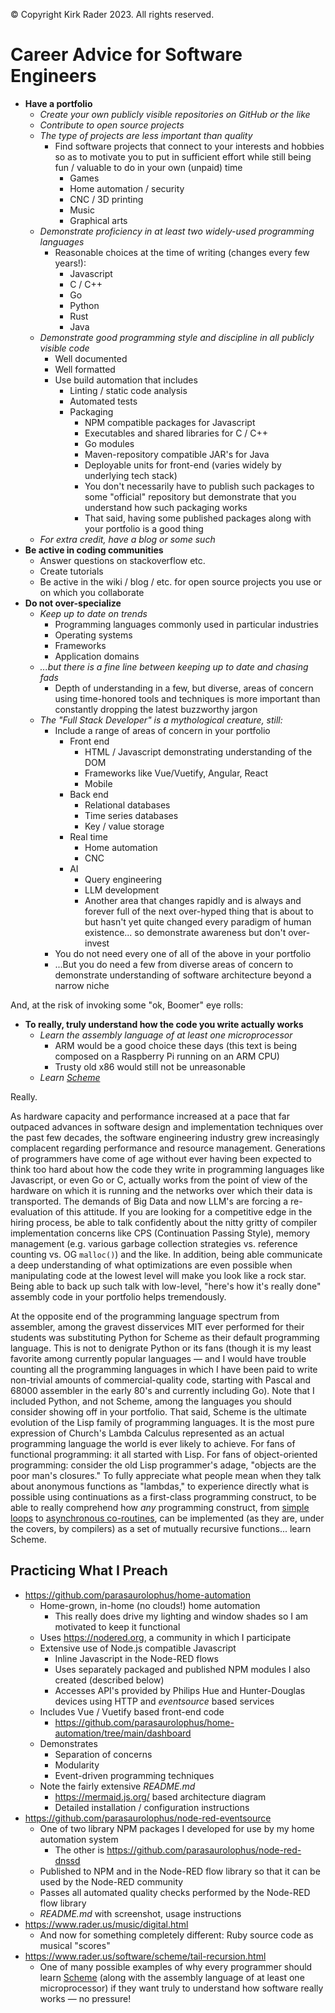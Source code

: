 &copy; Copyright Kirk Rader 2023. All rights reserved.

# Career Advice for Software Engineers

<!-- toc -->

- **Have a portfolio**
  - _Create your own publicly visible repositories on GitHub or the like_
  - _Contribute to open source projects_
  - _The type of projects are less important than quality_
    - Find software projects that connect to your interests and hobbies so as to
      motivate you to put in sufficient effort while still being fun / valuable
      to do in your own (unpaid) time
      - Games
      - Home automation / security
      - CNC / 3D printing
      - Music
      - Graphical arts
  - _Demonstrate proficiency in at least two widely-used programming languages_
    - Reasonable choices at the time of writing (changes every few years!):
      - Javascript
      - C / C++
      - Go
      - Python
      - Rust
      - Java
  - _Demonstrate good programming style and discipline in all publicly visible code_
    - Well documented
    - Well formatted
    - Use build automation that includes
      - Linting / static code analysis
      - Automated tests
      - Packaging
        - NPM compatible packages for Javascript
        - Executables and shared libraries for C / C++
        - Go modules
        - Maven-repository compatible JAR's for Java
        - Deployable units for front-end (varies widely by underlying tech stack)
        - You don't necessarily have to publish such packages to some "official"
          repository but demonstrate that you understand how such packaging works
        - That said, having some published packages along with your portfolio is
          a good thing
  - _For extra credit, have a blog or some such_
- **Be active in coding communities**
  - Answer questions on stackoverflow etc.
  - Create tutorials
  - Be active in the wiki / blog / etc. for open source projects you use or
    on which you collaborate
- **Do not over-specialize**
  - _Keep up to date on trends_
    - Programming languages commonly used in particular industries
    - Operating systems
    - Frameworks
    - Application domains
  - _...but there is a fine line between keeping up to date and chasing fads_
    - Depth of understanding in a few, but diverse, areas of concern using
      time-honored tools and techniques is more important than constantly
      dropping the latest buzzworthy jargon
  - _The "Full Stack Developer" is a mythological creature, still:_
    - Include a range of areas of concern in your portfolio
      - Front end
        - HTML / Javascript demonstrating understanding of the DOM
        - Frameworks like Vue/Vuetify, Angular, React
        - Mobile
      - Back end
        - Relational databases
        - Time series databases
        - Key / value storage
      - Real time
        - Home automation
        - CNC
      - AI
        - Query engineering
        - LLM development
        - Another area that changes rapidly and is always and forever full of
          the next over-hyped thing that is about to but hasn't yet quite
          changed every paradigm of human existence... so demonstrate awareness
          but don't over-invest
    - You do not need every one of all of the above in your portfolio
    - ...But you do need a few from diverse areas of concern to demonstrate
      understanding of software architecture beyond a narrow niche

And, at the risk of invoking some "ok, Boomer" eye rolls:

- **To really, truly understand how the code you write actually works**
  - _Learn the assembly language of at least one microprocessor_
    - ARM would be a good choice these days (this text is being composed on a
      Raspberry Pi running on an ARM CPU)
    - Trusty old x86 would still not be unreasonable
  - _Learn [Scheme](https://en.wikipedia.org/wiki/Scheme_(programming_language))_

Really.

As hardware capacity and performance increased at a pace that far outpaced
advances in software design and implementation techniques over the past few
decades, the software engineering industry grew increasingly complacent
regarding performance and resource management. Generations of programmers have
come of age without ever having been expected to think too hard about how the
code they write in programming languages like Javascript, or even Go or C,
actually works from the point of view of the hardware on which it is running and
the networks over which their data is transported. The demands of Big Data and
now LLM's are forcing a re-evaluation of this attitude. If you are looking for a
competitive edge in the hiring process, be able to talk confidently about the
nitty gritty of compiler implementation concerns like CPS (Continuation Passing
Style), memory management (e.g. various garbage collection strategies vs.
reference counting vs. OG `malloc()`) and the like. In addition, being able
communicate a deep understanding of what optimizations are even possible when
manipulating code at the lowest level will make you look like a rock star. Being
able to back up such talk with low-level, "here's how it's really done" assembly
code in your portfolio helps tremendously.

At the opposite end of the programming language spectrum from assembler, among
the gravest disservices MIT ever performed for their students was substituting
Python for Scheme as their default programming language. This is not to
denigrate Python or its fans (though it is my least favorite among currently
popular languages &mdash; and I would have trouble counting all the programming
languages in which I have been paid to write non-trivial amounts of
commercial-quality code, starting with Pascal and 68000 assembler in the early
80's and currently including Go). Note that I included Python, and not Scheme,
among the languages you should consider showing off in your portfolio. That
said, Scheme is the ultimate evolution of the Lisp family of programming
languages. It is the most pure expression of Church's Lambda Calculus
represented as an actual programming language the world is ever likely to
achieve. For fans of functional programming: it all started with Lisp. For fans
of object-oriented programming: consider the old Lisp programmer's adage,
"objects are the poor man's closures." To fully appreciate what people mean when
they talk about anonymous functions as "lambdas," to experience directly what is
possible using continuations as a first-class programming construct, to be able
to really comprehend how _any_ programming construct, from [simple
loops](scheme/tail-recursion.md) to [asynchronous
co-routines](scheme/engines.md), can be implemented (as they are, under the
covers, by compilers) as a set of mutually recursive functions... learn Scheme.

## Practicing What I Preach

- <https://github.com/parasaurolophus/home-automation>
  - Home-grown, in-home (no clouds!) home automation
    - This really does drive my lighting and window shades so I am motivated to
      keep it functional
  - Uses <https://nodered.org>, a community in which I participate
  - Extensive use of Node.js compatible Javascript
    - Inline Javascript in the Node-RED flows
    - Uses separately packaged and published NPM modules I also created
      (described below)
    - Accesses API's provided by Philips Hue and Hunter-Douglas devices
      using HTTP and _eventsource_ based services
  - Includes Vue / Vuetify based front-end code
    - <https://github.com/parasaurolophus/home-automation/tree/main/dashboard>
  - Demonstrates
    - Separation of concerns
    - Modularity
    - Event-driven programming techniques
  - Note the fairly extensive _README.md_
    - <https://mermaid.js.org/> based architecture diagram
    - Detailed installation / configuration instructions
- <https://github.com/parasaurolophus/node-red-eventsource>
  - One of two library NPM packages I developed for use by my home automation system
    - The other is <https://github.com/parasaurolophus/node-red-dnssd>
  - Published to NPM and in the Node-RED flow library so that it can be used by
    the Node-RED community
  - Passes all automated quality checks performed by the Node-RED flow library
  - _README.md_ with screenshot, usage instructions
- <https://www.rader.us/music/digital.html>
  - And now for something completely different: Ruby source code as musical "scores"
- <https://www.rader.us/software/scheme/tail-recursion.html>
  - One of many possible examples of why every programmer should learn
    [Scheme](https://en.wikipedia.org/wiki/Scheme_(programming_language))
    (along with the assembly language of at least one microprocessor) if they
    want truly to understand how software really works &mdash; no pressure!
